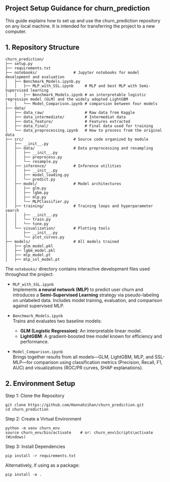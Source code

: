 ## Project Setup Guidance for churn_prediction

This guide explains how to set up and use the churn_prediction repository on any local machine. It is intended for transferring the project to a new computer.

## 1. Repository Structure
```
churn_prediction/
├── setup.py
├── requirements.txt             
├── notebooks/                # Jupyter notebooks for model development and evaluation
│   ├── Benchmark_Models.ipynb.py
│   │   ├── MLP_with_SSL.ipynb     # MLP and best MLP with Semi-Supervised learning
│   │   ├── Benchmark_Models.ipynb # an interpretable logistic regression model (GLM) and the widely adopted LightGBM
│   │   └── Model_Comparison.ipynb # comparsion between four models
├── data/     
│   ├── data_raw/                  # Raw data from Kaggle       
│   ├── data_intermediate/         # Intermediat data
│   ├── data_feature/              # Features extracted
│   ├── data_final/                # Final data used for training
│   └── data_preprocessing.ipynb   # How to process from the original data
├── src/                      # Source code organized by module
│   ├── __init__.py
│   ├── data/                 # Data preprocessing and resampling
│   │   ├── __init__.py
│   │   ├── preprocess.py
│   │   └── resample.py
│   ├── inference/            # Inference utilities
│   │   ├── __init__.py
│   │   ├── model_loading.py
│   │   └── predict.py
│   ├── model/                # Model architectures
│   │   ├── glm.py
│   │   ├── lgbm.py
│   │   ├── mlp.py
│   │   └── MLPClassifier.py
│   ├── training/             # Training loops and hyperparameter search
│   │   ├── __init__.py
│   │   └── train.py
│   │   └── tune.py
│   └── visualization/        # Plotting tools
│       ├── __init__.py
│       └── plot_curves.py
├── models/                   # All models trained
│   ├── glm_model.pkl
│   ├── lgbm_model.pkl
│   ├── mlp_model.pt
│   ├── mlp_ssl_model.pt
```

The `notebooks/` directory contains interactive development files used throughout the project:
  
- `MLP_with_SSL.ipynb`  
  Implements **a neural network (MLP)** to predict user churn and introduces a **Semi-Supervised Learning** strategy via pseudo-labeling on unlabeled data. Includes model training, evaluation, and comparison against supervised MLP.

- `Benchmark_Models.ipynb`  
  Trains and evaluates two baseline models:
  - **GLM (Logistic Regression)**: An interpretable linear model.
  - **LightGBM**: A gradient-boosted tree model known for efficiency and performance.

- `Model_Comparison.ipynb`  
  Brings together results from all models—GLM, LightGBM, MLP, and SSL-MLP—for comparison using classification metrics (Precision, Recall, F1, AUC) and visualizations (ROC/PR curves, SHAP explanations).

## 2. Environment Setup

Step 1: Clone the Repository
```
git clone https://github.com/Hannahzihan/churn_prediction.git
cd churn_prediction
```
Step 2: Create a Virtual Environment
```
python -m venv churn_env
source churn_env/bin/activate    # or: churn_env\Scripts\activate (Windows)
```
Step 3: Install Dependencies
```
pip install -r requirements.txt
```
Alternatively, if using as a package:
```
pip install -e .
```
